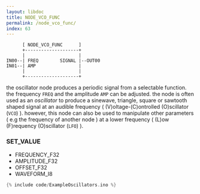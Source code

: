 ```yaml
---
layout: libdoc
title: NODE_VCO_FUNC
permalink: /node_vco_func/
index: 63
---
```


          [ NODE_VCO_FUNC      ]       
          +--------------------+       
          |                    |       
    IN00--| FREQ        SIGNAL |--OUT00
    IN01--| AMP                |       
          |                    |       
          +--------------------+       

the oscillator node produces a periodic signal from a selectable function. the frequency `FREQ` and the amplitude `AMP` can be adjusted. the node is often used as an *oscillator* to produce a sinewave, triangle, square or sawtooth shaped signal at an audible frequency ( (V)oltage-(C)ontrolled (O)scillator (`VCO`) ). however, this node can also be used to manipulate other parameters ( e.g the frequency of another node ) at a lower frequency ( (L)ow (F)requency (O)scillator (`LFO`) ).

### SET_VALUE

- FREQUENCY_F32
- AMPLITUDE_F32
- OFFSET_F32
- WAVEFORM_I8


```c
{% include code/ExampleOscillators.ino %}
```


